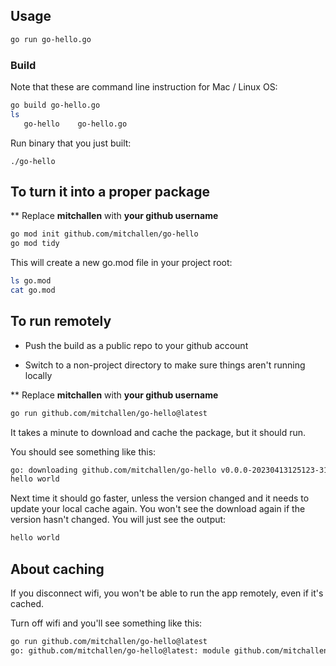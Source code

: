 ## Usage

```sh
go run go-hello.go
```

### Build

Note that these are command line instruction for Mac / Linux OS:

```sh
go build go-hello.go
ls
   go-hello    go-hello.go
```

Run binary that you just built:

```
./go-hello
```

## To turn it into a proper package

** Replace **mitchallen** with **your github username**

```sh
go mod init github.com/mitchallen/go-hello
go mod tidy
```

This will create a new go.mod file in your project root:

```sh
ls go.mod
cat go.mod
```

## To run remotely

* Push the build as a public repo to your github account

* Switch to a non-project directory to make sure things aren't running locally

** Replace **mitchallen** with **your github username**

```sh
go run github.com/mitchallen/go-hello@latest
```

It takes a minute to download and cache the package, but it should run.

You should see something like this:

```sh
go: downloading github.com/mitchallen/go-hello v0.0.0-20230413125123-316952b1a38d
hello world
```

Next time it should go faster, unless the version changed and it needs to update your local cache again.  You won't see the download again if the version hasn't changed.  You will just see the output:

```sh
hello world
```

## About caching

If you disconnect wifi, you won't be able to run the app remotely, even if it's cached.

Turn off wifi and you'll see something like this:

```sh
go run github.com/mitchallen/go-hello@latest
go: github.com/mitchallen/go-hello@latest: module github.com/mitchallen/go-hello: Get "https://proxy.golang.org/github.com/mitchallen/go-hello/@v/list": dial tcp: lookup proxy.golang.org: no such host
```





